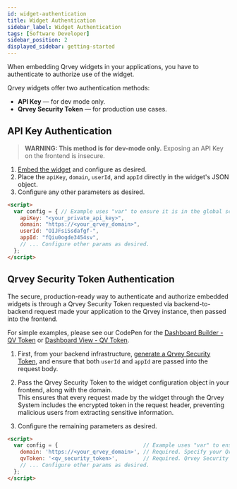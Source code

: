 ```yaml
---
id: widget-authentication
title: Widget Authentication
sidebar_label: Widget Authentication
tags: [Software Developer]
sidebar_position: 2
displayed_sidebar: getting-started
---
```


When embedding Qrvey widgets in your applications, you have to authenticate to authorize use of the widget. 

Qrvey widgets offer two authentication methods:

- **API Key** — for dev mode only.
- **Qrvey Security Token** — for production use cases.

## API Key Authentication

> **WARNING: This method is for dev-mode only.** Exposing an API Key on the frontend is insecure.

1. [Embed the widget](./overview-of-embedding-and-widgets#how-to-embed-a-widget) and configure as desired.
2. Place the `apiKey`, `domain`, `userId`, and `appId` directly in the widget's JSON object.
3. Configure any other parameters as desired.

```html
<script>
  var config = { // Example uses "var" to ensure it is in the global scope.
    apiKey: "<your_private_api_key>",       
    domain: "https://<your_qrvey_domain>",  
    userId: "OIJFsiSsdafgf-",               
    appId: "fQiu0ogde3454sv",               
    // ... Configure other params as desired.
  };
</script>
```

## Qrvey Security Token Authentication 

The secure, production-ready way to authenticate and authorize embedded widgets is through a Qrvey Security Token requested via backend-to-backend request made your application to the Qrvey instance, then passed into the frontend. 

For simple examples, please see our CodePen for the [Dashboard Builder - QV Token](https://codepen.io/qrveysamples/pen/BaQGvrL/c3fa477a66f3d2615ed3a029d7998941?editors=1010) or [Dashboard View - QV Token](https://codepen.io/qrveysamples/pen/mdWNPMM/ed754fee791ee64f68151b624531749b?editors=1010).

1. First, from your backend infrastructure, [generate a Qrvey Security Token](https://qrvey.stoplight.io/docs/qrvey-api-doc/ff0303fef339a-generate-widget-security-token), and ensure that both `userId` and `appId` are passed into the request body.

2. Pass the Qrvey Security Token to the widget configuration object in your frontend, along with the domain.  
   This ensures that every request made by the widget through the Qrvey System includes the encrypted token in the request header, preventing malicious users from extracting sensitive information.

3. Configure the remaining parameters as desired.

```html
<script>
  var config = {                           // Example uses "var" to ensure it is in the global scope.
    domain: 'https://<your_qrvey_domain>', // Required. Specify your Qrvey domain.
    qvToken: '<qv_security_token>',        // Required. Qrvey Security Token.
    // ... Configure other params as desired.
  };
</script>
```
